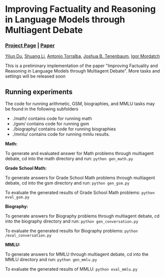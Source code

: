# Improving Factuality and Reasoning in Language Models through Multiagent Debate

### [Project Page](https://composable-models.github.io/llm_debate/) | [Paper](https://composable-models.github.io/llm_debate/llm_debate.pdf) 

[Yilun Du](https://yilundu.github.io/),
[Shuang Li](https://people.csail.mit.edu/lishuang/),
[Antonio Torralba](https://groups.csail.mit.edu/vision/torralbalab),
[Joshua B. Tenenbaum](https://scholar.google.com/citations?user=rRJ9wTJMUB8C&hl=en),
[Igor Mordatch](https://scholar.google.com/citations?user=Vzr1RukAAAAJ&hl=en)

This is a preliminary implementation of the paper "Improving Factuality and Reasoning in Language Models through Multiagent Debate". More tasks and settings will be released soon


## Running experiments

The code for running arithmetic, GSM, biographies, and MMLU tasks may be found in the following subfolders

* ./math/ contains code for running math
* ./gsm/ contains code for running gsm
* ./biography/ contains code for running biographies
* ./mmlu/ contains code for running mmlu results.

**Math:**

To generate and evaluated answer for Math problems through multiagent debate, cd into the math directory and run:
	`python gen_math.py`
	
**Grade School Math:**

To generate answers for Grade School Math problems through multiagent debate, cd into the gsm directory and run:
	`python gen_gsm.py`

To evaluate the generated results of Grade School Math problems:
	`python eval_gsm.py`


**Biography:**

To generate answers for Biography problems through multiagent debate, cd into the biography directory and run:
	`python gen_conversation.py`

To evaluate the generated results for Biography problems:
	`python /eval_conversation.py`
	
**MMLU:**

To generate answers for MMLU through multiagent debate, cd into the MMLU directory and run:
	`python gen_mmlu.py`

To evaluate the generated results of MMLU:
	`python eval_mmlu.py`
